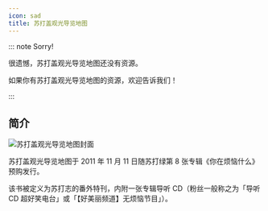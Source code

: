 ```yaml
---
icon: sad
title: 苏打盖观光导览地图
---
```


::: note Sorry!

很遗憾，苏打盖观光导览地图还没有资源。

如果你有苏打盖观光导览地图的资源，欢迎告诉我们！

:::

## 简介

![苏打盖观光导览地图封面](https://picbed-1300227887.cos.ap-shanghai.myqcloud.com/sodaguide/resources/sodazine/g.jpg)

苏打盖观光导览地图于 2011 年 11 月 11 日随苏打绿第 8 张专辑《你在烦恼什么》预购发行。

该书被定义为苏打志的番外特刊，内附一张专辑导听 CD（粉丝一般称之为「导听 CD 超好笑电台」或「【好美丽频道】无烦恼节目」）。

